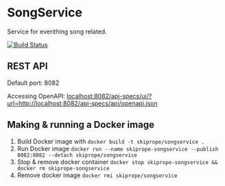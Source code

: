 # SongService
Service for everithing song related.

[![Build Status](https://travis-ci.org/Kolebnica/SongService.svg?branch=master)](https://travis-ci.org/Kolebnica/SongService)

## REST API

Default port: 8082

Accessing OpenAPI: [localhost:8082/api-specs/ui/?url=http://localhost:8082/api-specs/api/openapi.json](localhost:8082/api-specs/ui/?url=http://localhost:8082/api-specs/api/openapi.json)

## Making & running a Docker image

1. Build Docker image with `docker build -t skiprope/songservice . `
2. Run Docker image `docker run --name skiprope-songservice --publish 8082:8082 --detach skiprope/songservice`
3. Stop & remove docker container `docker stop skiprope-songservice && docker rm skiprope-songservice`
4. Remove docker image `docker rmi skiprope/songservice`
